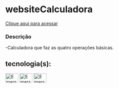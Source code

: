 # websiteCalculadora

[Clique aqui para acessar](htpps://emersonsotero.github.io/websiteCalculadora)

### Descrição
-Calculadora que faz as quatro operações básicas.

## tecnologia(s):
<div>
<img align="center" alt="Emerson-Js" height="30" width="40" src="https://cdn.jsdelivr.net/gh/devicons/devicon/icons/javascript/javascript-original.svg">
<img align="center" alt="Emerson-HTML" height="30" width="40" src="https://cdn.jsdelivr.net/gh/devicons/devicon/icons/html5/html5-original.svg">
<img align="center" alt="Emerson-CSS" height="30" width="40" src="https://cdn.jsdelivr.net/gh/devicons/devicon/icons/css3/css3-original.svg">
 </div>
